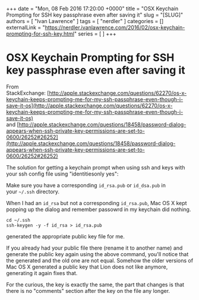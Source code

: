 +++
date = "Mon, 08 Feb 2016 17:20:00 +0000"
title = "OSX Keychain Prompting for SSH key passphrase even after saving it"
slug = "[SLUG]"
authors = [ "Ivan Lawrence" ]
tags = [ "nerdler" ]
categories = []
externalLink = "https://nerdler.ivanlawrence.com/2016/02/osx-keychain-prompting-for-ssh-key.html"
series = [ ]
+++

# OSX Keychain Prompting for SSH key passphrase even after saving it

From StackExchange: [http://apple.stackexchange.com/questions/62270/os-x-keychain-keeps-prompting-me-for-my-ssh-passphrase-even-though-i-save-it-os](http://apple.stackexchange.com/questions/62270/os-x-keychain-keeps-prompting-me-for-my-ssh-passphrase-even-though-i-save-it-os)  
and [http://apple.stackexchange.com/questions/18458/password-dialog-appears-when-ssh-private-key-permissions-are-set-to-0600/26252#26252](http://apple.stackexchange.com/questions/18458/password-dialog-appears-when-ssh-private-key-permissions-are-set-to-0600/26252#26252)  
  
The solution for getting a keychain prompt when using ssh and keys with your ssh config file using "identitiesonly yes":  

Make sure you have a corresponding `id_rsa.pub` or `id_dsa.pub` in your `~/.ssh` directory.

When I had an `id_rsa` but not a corresponding `id_rsa.pub`, Mac OS X kept popping up the dialog and remember passowrd in my keychain did nothing.

```
cd ~/.ssh
ssh-keygen -y -f id_rsa > id_rsa.pub
```

generated the appropriate public key file for me.

If you already had your public file there (rename it to another name) and generate the public key again using the above command, you'll notice that the generated and the old one are not equal. Somehow the older versions of Mac OS X generated a public key that Lion does not like anymore, generating it again fixes that.

For the curious, the key is exactly the same, the part that changes is that there is no "comments" section after the key on the file any longer.